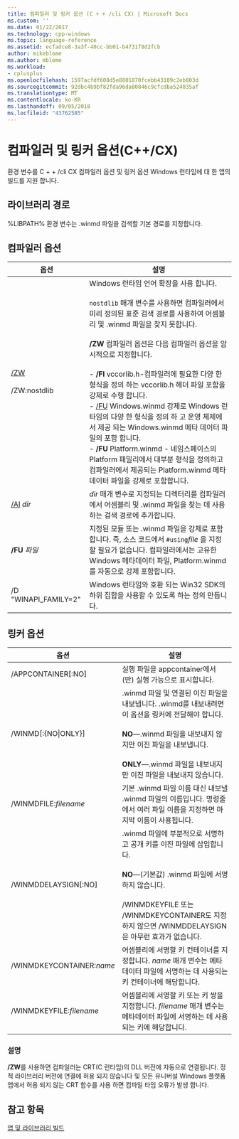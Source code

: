 ```yaml
---
title: 컴파일러 및 링커 옵션 (C + + /cli CX) | Microsoft Docs
ms.custom: ''
ms.date: 01/22/2017
ms.technology: cpp-windows
ms.topic: language-reference
ms.assetid: ecfadce8-3a3f-40cc-bb01-b4731f8d2fcb
author: mikeblome
ms.author: mblome
ms.workload:
- cplusplus
ms.openlocfilehash: 1597acfdf608d5e8801870fcebb43109c2eb803d
ms.sourcegitcommit: 92dbc4b9bf82fda96da80846c9cfcdba524035af
ms.translationtype: MT
ms.contentlocale: ko-KR
ms.lasthandoff: 09/05/2018
ms.locfileid: "43762585"
---
```

# <a name="compiler-and-linker-options-ccx"></a>컴파일러 및 링커 옵션(C++/CX)
환경 변수를 C + + /cli CX 컴파일러 옵션 및 링커 옵션 Windows 런타임에 대 한 앱의 빌드를 지원 합니다.  
  
## <a name="library-path"></a>라이브러리 경로  
 %LIBPATH% 환경 변수는 .winmd 파일을 검색할 기본 경로를 지정합니다.  
  
## <a name="compiler-options"></a>컴파일러 옵션  
  
|옵션|설명|  
|------------|-----------------|  
|[/ZW](../build/reference/zw-windows-runtime-compilation.md)<br /><br /> /ZW:nostdlib|Windows 런타임 언어 확장을 사용 합니다.<br /><br /> `nostdlib` 매개 변수를 사용하면 컴파일러에서 미리 정의된 표준 검색 경로를 사용하여 어셈블리 및 .winmd 파일을 찾지 못합니다.<br /><br /> **/ZW** 컴파일러 옵션은 다음 컴파일러 옵션을 암시적으로 지정합니다.<br /><br /> -   **/FI** vccorlib.h-컴파일러에 필요한 다양 한 형식을 정의 하는 vccorlib.h 헤더 파일 포함을 강제로 수행 합니다.<br />-   [/FU](../build/reference/fu-name-forced-hash-using-file.md) Windows.winmd 강제로 Windows 런타임의 다양 한 형식을 정의 하 고 운영 체제에서 제공 되는 Windows.winmd 메타 데이터 파일의 포함 합니다.<br />-   **/FU** Platform.winmd - 네임스페이스의 Platform 패밀리에서 대부분 형식을 정의하고 컴파일러에서 제공되는 Platform.winmd 메타데이터 파일을 강제로 포함합니다.|  
|[/AI](../build/reference/ai-specify-metadata-directories.md) *dir*|*dir* 매개 변수로 지정되는 디렉터리를 컴파일러에서 어셈블리 및 .winmd 파일을 찾는 데 사용하는 검색 경로에 추가합니다.|  
|**/FU**  *파일*|지정된 모듈 또는 .winmd 파일을 강제로 포함합니다. 즉, 소스 코드에서 `#using`*file* 을 지정할 필요가 없습니다. 컴파일러에서는 고유한 Windows 메타데이터 파일, Platform.winmd를 자동으로 강제 포함합니다.|  
|/D "WINAPI_FAMILY=2"|Windows 런타임와 호환 되는 Win32 SDK의 하위 집합을 사용할 수 있도록 하는 정의 만듭니다.|  
  
## <a name="linker-options"></a>링커 옵션  
  
|옵션|설명|  
|------------|-----------------|  
|/APPCONTAINER[:NO]|실행 파일을 appcontainer에서(만) 실행 가능으로 표시합니다.|  
|/WINMD[:{NO&#124;ONLY}]|.winmd 파일 및 연결된 이진 파일을 내보냅니다. .winmd를 내보내려면 이 옵션을 링커에 전달해야 합니다.<br /><br /> **NO**—.winmd 파일을 내보내지 않지만 이진 파일을 내보냅니다.<br /><br /> **ONLY**—.winmd 파일을 내보내지만 이진 파일을 내보내지 않습니다.|  
|/WINMDFILE:*filename*|기본 .winmd 파일 이름 대신 내보낼 .winmd 파일의 이름입니다. 명령줄에서 여러 파일 이름을 지정하면 마지막 이름이 사용됩니다.|  
|/WINMDDELAYSIGN[:NO]|.winmd 파일에 부분적으로 서명하고 공개 키를 이진 파일에 삽입합니다.<br /><br /> **NO**—(기본값) .winmd 파일에 서명하지 않습니다.<br /><br /> /WINMDKEYFILE 또는 /WINMDKEYCONTAINER도 지정하지 않으면 /WINMDDELAYSIGN은 아무런 효과가 없습니다.|  
|/WINMDKEYCONTAINER:*name*|어셈블리에 서명할 키 컨테이너를 지정합니다. *name* 매개 변수는 메타데이터 파일에 서명하는 데 사용되는 키 컨테이너에 해당합니다.|  
|/WINMDKEYFILE:*filename*|어셈블리에 서명할 키 또는 키 쌍을 지정합니다. *filename* 매개 변수는 메타데이터 파일에 서명하는 데 사용되는 키에 해당합니다.|  
  
### <a name="remarks"></a>설명  
 **/ZW**를 사용하면 컴파일러는 CRT(C 런타임)의 DLL 버전에 자동으로 연결됩니다. 정적 라이브러리 버전에 연결에 허용 되지 않습니다 및 모든 유니버설 Windows 플랫폼 앱에서 허용 되지 않는 CRT 함수를 사용 하면 컴파일 타임 오류가 발생 합니다.  
  
## <a name="see-also"></a>참고 항목  
 [앱 및 라이브러리 빌드](../cppcx/building-apps-and-libraries-c-cx.md)